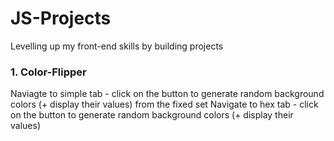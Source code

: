 # JS-Projects

Levelling up my front-end skills by building projects

### 1. Color-Flipper

Naviagte to simple tab - click on the button to generate random background colors (+ display their values) from the fixed set
Navigate to hex tab - click on the button to generate random background colors (+ display their values)
